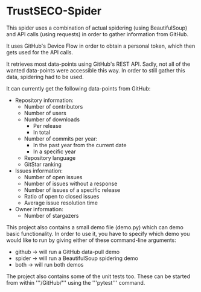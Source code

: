 # TrustSECO-Spider
This spider uses a combination of actual spidering (using BeautifulSoup) and API calls (using requests) in order to gather information from GitHub.

It uses GitHub's Device Flow in order to obtain a personal token, which then gets used for the API calls.

It retrieves most data-points using GitHub's REST API. Sadly, not all of the wanted data-points were accessible this way. In order to still gather this data, spidering had to be used.

It can currently get the following data-points from GitHub:
- Repository information:
  - Number of contributors
  - Number of users
  - Number of downloads
    - Per release
    - In total
  - Number of commits per year:
    - In the past year from the current date
    - In a specific year
  - Repository language
  - GitStar ranking
- Issues information:
  - Number of open issues
  - Number of issues without a response
  - Number of issues of a specific release
  - Ratio of open to closed issues
  - Average issue resolution time
- Owner information:
  - Number of stargazers

This project also contains a small demo file (demo.py) which can demo basic functionality. In order to use it, you have to specify which demo you would like to run by giving either of these command-line arguments:
- github -> will run a GitHub data-pull demo
- spider -> will run a BeautifulSoup spidering demo
- both   -> will run both demos

The project also contains some of the unit tests too. These can be started from within '''/GitHub/''' using the '''pytest''' command.